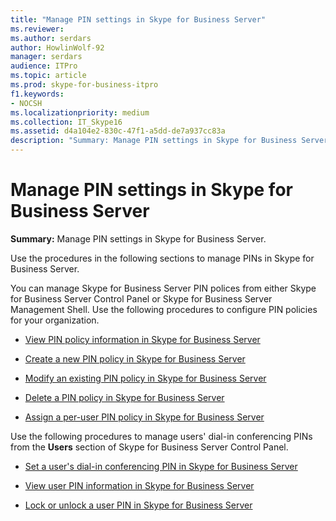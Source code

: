 ```yaml
---
title: "Manage PIN settings in Skype for Business Server"
ms.reviewer: 
ms.author: serdars
author: HowlinWolf-92
manager: serdars
audience: ITPro
ms.topic: article
ms.prod: skype-for-business-itpro
f1.keywords:
- NOCSH
ms.localizationpriority: medium
ms.collection: IT_Skype16
ms.assetid: d4a104e2-830c-47f1-a5dd-de7a937cc83a
description: "Summary: Manage PIN settings in Skype for Business Server."
---
```


# Manage PIN settings in Skype for Business Server
 
**Summary:** Manage PIN settings in Skype for Business Server.
  
Use the procedures in the following sections to manage PINs in Skype for Business Server.
  
You can manage Skype for Business Server PIN polices from either Skype for Business Server Control Panel or Skype for Business Server Management Shell. Use the following procedures to configure PIN policies for your organization.
  
- [View PIN policy information in Skype for Business Server](view-pin-policy-information.md)
    
- [Create a new PIN policy in Skype for Business Server](create-a-new-pin-policy.md)
    
- [Modify an existing PIN policy in Skype for Business Server](modify-an-existing-pin-policy.md)
    
- [Delete a PIN policy in Skype for Business Server](delete-a-pin-policy.md)
    
- [Assign a per-user PIN policy in Skype for Business Server](assign-a-per-user-pin-policy.md)
    
Use the following procedures to manage users' dial-in conferencing PINs from the **Users** section of Skype for Business Server Control Panel.
  
- [Set a user's dial-in conferencing PIN in Skype for Business Server](set-a-user-s-dial-in-conferencing-pin.md)
    
- [View user PIN information in Skype for Business Server](view-user-pin-information.md)
    
- [Lock or unlock a user PIN in Skype for Business Server](lock-or-unlock-a-user-pin.md)
    

